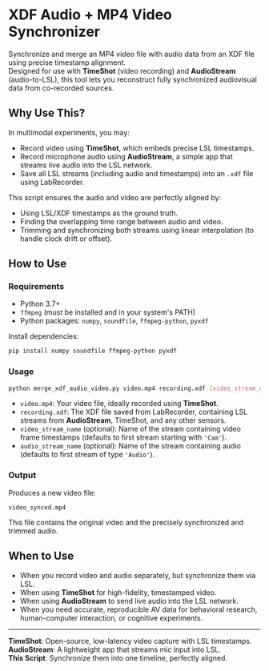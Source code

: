 # XDF Audio + MP4 Video Synchronizer

Synchronize and merge an MP4 video file with audio data from an XDF file using precise timestamp alignment.  
Designed for use with **TimeShot** (video recording) and **AudioStream** (audio-to-LSL), this tool lets you reconstruct fully synchronized audiovisual data from co-recorded sources.

## Why Use This?

In multimodal experiments, you may:

- Record video using **TimeShot**, which embeds precise LSL timestamps.
- Record microphone audio using **AudioStream**, a simple app that streams live audio into the LSL network.
- Save all LSL streams (including audio and timestamps) into an `.xdf` file using LabRecorder.

This script ensures the audio and video are perfectly aligned by:

- Using LSL/XDF timestamps as the ground truth.
- Finding the overlapping time range between audio and video.
- Trimming and synchronizing both streams using linear interpolation (to handle clock drift or offset).

## How to Use

### Requirements

- Python 3.7+
- `ffmpeg` (must be installed and in your system's PATH)
- Python packages: `numpy`, `soundfile`, `ffmpeg-python`, `pyxdf`

Install dependencies:

```bash
pip install numpy soundfile ffmpeg-python pyxdf
```

### Usage

```bash
python merge_xdf_audio_video.py video.mp4 recording.xdf [video_stream_name] [audio_stream_name]
```

- `video.mp4`: Your video file, ideally recorded using **TimeShot**.
- `recording.xdf`: The XDF file saved from LabRecorder, containing LSL streams from **AudioStream**, TimeShot, and any other sensors.
- `video_stream_name` (optional): Name of the stream containing video frame timestamps (defaults to first stream starting with `'Cam'`).
- `audio_stream_name` (optional): Name of the stream containing audio (defaults to first stream of type `'Audio'`).

### Output

Produces a new video file:

```
video_synced.mp4
```

This file contains the original video and the precisely synchronized and trimmed audio.

## When to Use

- When you record video and audio separately, but synchronize them via LSL.
- When using **TimeShot** for high-fidelity, timestamped video.
- When using **AudioStream** to send live audio into the LSL network.
- When you need accurate, reproducible AV data for behavioral research, human-computer interaction, or cognitive experiments.

---

**TimeShot**: Open-source, low-latency video capture with LSL timestamps.  
**AudioStream**: A lightweight app that streams mic input into LSL.  
**This Script**: Synchronize them into one timeline, perfectly aligned.